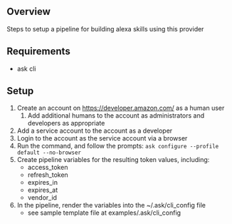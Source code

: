 ## Overview

Steps to setup a pipeline for building alexa skills using this provider

## Requirements

* ask cli

## Setup

1. Create an account on https://developer.amazon.com/ as a human user
   1. Add additional humans to the account as administrators and developers as appropriate
2. Add a service account to the account as a developer
3. Login to the account as the service account via a browser
4. Run the command, and follow the prompts:
   `ask configure --profile default --no-browser`
5. Create pipeline variables for the resulting token values, including:
   * access_token
   * refresh_token
   * expires_in
   * expires_at
   * vendor_id
6. In the pipeline, render the variables into the ~/.ask/cli_config file
   * see sample template file at examples/.ask/cli_config